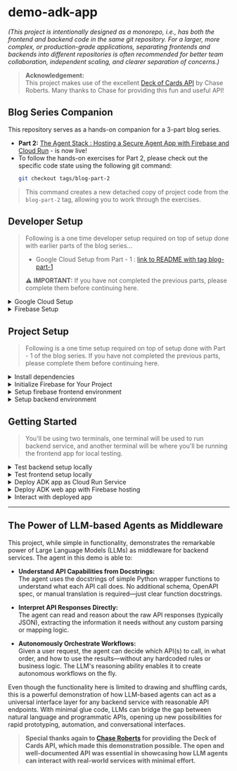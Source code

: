 # demo-adk-app

_(This project is intentionally designed as a monorepo, i.e., has both the frontend and backend code in the same git repository. For a larger, more complex, or production-grade applications, separating frontends and backends into different repositories is often recommended for better team collaboration, independent scaling, and clearer separation of concerns.)_

> **Acknowledgement:**  
> This project makes use of the excellent [Deck of Cards API](https://deckofcardsapi.com/) by Chase Roberts. Many thanks to Chase for providing this fun and useful API!

## Blog Series Companion
This repository serves as a hands-on companion for a 3-part blog series.
*   **Part 2:** [The Agent Stack : Hosting a Secure Agent App with Firebase and Cloud Run](https://www.linkedin.com/pulse/agent-stack-hosting-secure-app-firebase-cloud-run-amit-bhadoria-cjvuc) - is now live!
*   To follow the hands-on exercises for Part 2, please check out the specific code state using the following git command:
     ```bash
     git checkout tags/blog-part-2
     ```
> This command creates a new detached copy of project code from the `blog-part-2` tag, allowing you to work through the exercises.

## Developer Setup

> Following is a one time developer setup required on top of setup done with earlier parts of the blog series...
>
> * Google Cloud Setup from Part - 1 : [link to README with tag blog-part-1](https://github.com/gnulib/demo-adk-app/blob/blog-part-1/README.md)
>
> ⚠️ **IMPORTANT:** If you have not completed the previous parts, please complete them before continuing here.

<details>
<summary>Google Cloud Setup</summary>

**Step 1:** Export environment variables related to project:

```bash
# use same values as previous setup instructions
```

> You can add the above exports into your shell's environment file, e.g. `~/.zshrc`

**Step 2:** Enable the Identity Toolkit APIs in your project:

```bash
gcloud services enable identitytoolkit.googleapis.com
```
> Above is new API for firebase authentication introduced in this part of the blog series, in addition to other APIs that were enabled in the earlier parts of the blog series.

**Step 3:** Create a Cloud Storage bucket for your project:

```bash
gcloud storage buckets create gs://$GOOGLE_ADK_APP_NAME \
    --default-storage-class STANDARD \
    --location $GOOGLE_CLOUD_LOCATION
```

_(If you already have the bucket created earlier, you may get below error and you can ignore it:)_

> ERROR: (gcloud.storage.buckets.create) HTTPError 409: Your previous request to create the named bucket succeeded and you already own it.

**Step 4:** Add necessary roles to service account:

```bash
# use same roles as previous setup instructions
```

**Step 5:** Add necessary secret key access to service account:

```bash
# No secret key access to be added yet.
```

**Step 6:** Verify your configurations:

```bash
gcloud config list # verify gcloud is using correct google cloud account and project

gcloud artifacts repositories list # verify artifact repository exists

gcloud storage buckets list --format="json(name)" # verify that storage bucket for app name exists
```

> Above command will display your current `gcloud` configuration, including the active account and the project, and the default region/zone if you set them. These should match the project and google cloud account you are using for this demo.

</details>

<details>
<summary>Firebase Setup</summary>

> You'll be required to have a firebase project linked to the google cloud project created above, as following...

**Step 1:** Install [Node.js](https://www.nodejs.org/) using [nvm](https://github.com/nvm-sh/nvm/blob/master/README.md) on your development machine:

_(first install nvm)_
```bash
curl -o- https://raw.githubusercontent.com/nvm-sh/nvm/v0.40.3/install.sh | bash
```

_(second, close and reopen new terminal window)_

_(third, install node using nvm)_

```bash
nvm install node
````

_(Installing Node.js automatically installs the `npm` command tools)_

**Step 2:** Install firebase CLI on your development machine:

```bash
npm install -g firebase-tools
```

**Step 3:** Log in to firebase with your CLI:

```bash
# use 'firebase logout' if you are already logged in from a
# different / work account and need to switch to personal account
firebase login
```

>This command will open a browser window asking you to log in with your Google account and grant Firebase CLI the necessary permissions. Once you've successfully logged in, the terminal will confirm that you are authenticated.

**Step 4:** Add firebase to your google cloud project:

```bash
firebase projects:addfirebase $GOOGLE_CLOUD_PROJECT
```

> If you already had firebase added to google cloud project, then might get error, you can ignore that.


**Step 5:** Enable email/password authentication for your firebase project:

1. Go to the [Firebase console](https://console.firebase.google.com/)

1. Select your project created above.

1. On project dashboard, under Build -> Authentication click on “Get started”

1. Select sign-in method, click on Add new provider

1. Select the Native provider “Email/Password”, toggle “Enable” to on, save

**Step 6:** Disable user self creation:
1. Goto “Settings” tab under Authentication

1. Click on “User actions”

1. Deselect “Enable create” checkbox

1. Save

</details>

## Project Setup

> Following is a one time setup required on top of setup done with Part - 1 of the blog series. If you have not completed the previous parts, please complete them before continuing here.

<details>

<summary>Install dependencies</summary>

> Activate project's virtual environment:

```bash
source .venv/bin/activate
```

> Install core development tools for project:

```bash
# only required first time
pip install --upgrade pip setuptools wheel build twine pip-tools
```

> Install backend agent app in editable mode:

```bash
pip install -e "./backend/src/demo_adk_app[dev]"
```

> Install frontend project dependencies:

```bash
(cd frontend;  npm install)
```

> New dependencies may have been added on top of earlier dependencies, hence need to install / update.

</details>

<details>

<summary>Initialize Firebase for Your Project</summary>

**Step 1:** Configure `firebase` to use your google project for frontend:

```bash
(cd frontend; firebase use $GOOGLE_CLOUD_PROJECT)
```

**Step 2:** Initialize hosting for your frontend:

```bash
(cd frontend; firebase init hosting)
```

This command will start an interactive process. Here's how to respond to the prompts:

1. **What do you want to use as your public directory?** This is the most important step for a React app. The build process for React applications (using `create-react-app`) typically outputs the production files into a `build` or `dist` folder. Enter `build` (or `dist` if you are using Vite or a custom setup) and press Enter.

1. **Configure as a single-page application (rewrite all urls to /index.html)?** Type `Yes` (`y`) and press Enter. This is crucial for single-page applications like React apps, ensuring that routing works correctly.

1. **Set up automatic builds and deploys with GitHub?** Type `No` (`n`) unless you specifically want to set up continuous deployment with GitHub Actions at this time. You can always set this up later.

1. **File build/index.html already exists. Overwrite?** Type `No` (`n`). You don't want to overwrite the `index.html` file that is generated during the build process.

After completing these steps, Firebase will create two new files in your project's root directory: `.firebaserc` and `firebase.json`.

* `.firebaserc`: Stores your default Firebase project alias.

* `firebase.json`: Contains the configuration for Firebase services, including Hosting. It will specify your public directory (`build`) and the rewrite rule for single-page applications.

**Step 3:** Create test user for project:

1. Go to the [Firebase console](https://console.firebase.google.com/)

1. Select your project created above.

1. On project dashboard, under Build -> Authentication click on “Users” tab

1. Click on "Add user"

1. Enter email and password for a test user (e.g. `test@example.com` / `secret123`)

> The above test user can have any email/password, save it for using with testing later.

**Step 4:** Create a new web app for your firebase project:

_(first confirm that you don't already have web app)_

```bash
(cd frontend; firebase apps:list)
```

_(if don't have web app already, then create new)_

```bash
(cd frontend; firebase apps:create web)
```

This command will start an interactive process. Here's how to respond to the prompts:

1. **What would you like to call your app?** Use "demo-adk-app-frontend".

> save the app ID from output for use below.

**Step 5:** Store the firebase web app ID and URLs as environment variable:

```bash
export FIREBASE_APP_ID=<<app ID from above>>
export FIREBASE_APP_URLS="https://$GOOGLE_CLOUD_PROJECT.web.app"
```

>TIP: you can add above line to your shell's rc file, e.g. `~/.zshrc` and reload

</details>

<details>

<summary>Setup firebase frontend environment</summary>

**Step 1:** Copy `frontend/.env.example` file as `frontend/.env`

```bash
cp frontend/.env.example frontend/.env
```

**Step 2:** Get firebase web app configuration:

```bash
(cd frontend; firebase apps:sdkconfig WEB $FIREBASE_APP_ID)
```

> output will look something like below:

```js
{
  projectId: "YOUR_FIREBASE_PROJECT_ID",
  appId: "YOUR_FIREBASE_APP_ID",
  storageBucket: "YOUR_FIREBASE_STORAGE_BUCKET",
  apiKey: "YOUR_FIREBASE_API_KEY",
  authDomain: "YOUR_FIREBASE_AUTH_DOMAIN",
  messagingSenderId: "YOUR_FIREBASE_MESSAGING_SENDER_ID"
}
```

**Step 3:** replace the placeholder values in `frontend/.env` file with your actual configuration from above.

> **Important**: Keep your apiKey and other configuration details secure. While the apiKey for web apps is generally considered safe to include in your client-side code (as it only allows access to services you've enabled and configured security rules for), you should never expose sensitive server-side keys.

</details>

<details>

<summary>Setup backend environment</summary>

_create `backend/.env` file for local testing:_

```bash
cat > backend/.env <<'EOF'
export GOOGLE_CLOUD_PROJECT=$GOOGLE_CLOUD_PROJECT
export GOOGLE_CLOUD_LOCATION=$GOOGLE_CLOUD_LOCATION
export GOOGLE_GENAI_USE_VERTEXAI=$GOOGLE_GENAI_USE_VERTEXAI
export APP_NAME=$GOOGLE_ADK_APP_NAME
export PORT=8000
export CORS_ORIGINS="http://localhost:3000, $FIREBASE_APP_URLS"
export IS_TESTING=true
export DECKOFCARDS_URL="https://deckofcardsapi.com/api/deck"
EOF
```

</details>

## Getting Started
> You'll be using two terminals, one terminal will be used to run backend service, and another terminal will be where you'll be running the frontend app for local testing.

<details>
<summary>Test backend setup locally</summary>

_In one terminal run the app locally for testing project setup_

```bash
(source backend/.env; cd backend/src; uvicorn demo_adk_app.main:app --reload)
```

_In another terminal run the test CLI for interacting with the app (use port from above)_

```bash
(export $(grep REACT_APP_FIREBASE_API_KEY frontend/.env); cd backend; python test/cli.py --port 8000)

cli> help

cli> lc # this command lists existing conversations

cli> cc # this command creates a new conversation

cli> join <<conversation id>> # this command joins a conversation
```

> When you interact with the agent, if you get error like `google.genai.errors.ClientError: 403 PERMISSION_DENIED` -- this usually means either VertexAI API has not be enabled in your project, or your current environment is using a different google cloud project. Please make sure that you have completed all the steps mentioned above in "Google Cloud Setup" and are using the correct google project in your environment variables (`GOOGLE_CLOUD_PROJECT`) and with `gcloud` CLI _(check config in `gcloud config list` and `gcloud auth list`)_.

</details>

<details>

<summary>Test frontend setup locally</summary>

1. _Once backend looks good, start frontend to interact with local agent service:_

```bash
(cd frontend; npm run start)
```
> _(above command uses `REACT_APP_BACKEND_URL` from `frontend/.env` file, and assumption is that local backend is running and listening on the same port mentioned in that variable. If port is different then modify the entry in `frontend/.env` file accordingly)_

1. _(make sure that you have test user created as mentioned in project setup above)_

1. _Interact with the app frontend and confirm connectivity and functionality works as expected._


</details>

<details>

<summary>Deploy ADK app as Cloud Run Service</summary>

> Make sure that you have the following environment variables defined as described in the setup step above:
> * GOOGLE_ADK_APP_NAME
> * GOOGLE_CLOUD_LOCATION
> * GOOGLE_ADK_APP_REPOSITORY
> * GOOGLE_GENAI_USE_VERTEXAI
> * FIREBASE_APP_URLS

_Run the make target to build and deploy the backend:_

```bash
make deploy-backend
```

_Verify the status of cloud run service deployment:_

```bash
make verify-backend
```

</details>

<details>

<summary>Deploy ADK web app with Firebase hosting</summary>

> Make sure that you have the following environment variables defined as described in the Setup steps above:
> * GOOGLE_ADK_APP_NAME

_Run the make target to build and deploy the frontend:_

```bash
make deploy-frontend
```

_Verify the status of Firebase deployment:_

```bash
make verify-frontend
```

</details>

<details>

<summary>Interact with deployed app</summary>

1. Use the URL obtained from `make verify-frontend` in a browser

1. Login using the test user created in project setup

1. Join an existing conversation or create a new conversation

1. Converse with the agent to draw some cards from a deck, e.g.:

```bash
summarize what has happened so far
```

```bash
draw me 2 cards from a new deck
```

```bash
ok, add these drawn cards to a new pile John
```

```bash
draw 2 more cards and add them to pile Jane
```

```bash
ok, who has bigger hand, John or Jane? use simple card comparison, all colors are same, but cards have weight according to their number.
```

</details>

---

## The Power of LLM-based Agents as Middleware

This project, while simple in functionality, demonstrates the remarkable power of Large Language Models (LLMs) as middleware for backend services. The agent in this demo is able to:

- **Understand API Capabilities from Docstrings:**  
  The agent uses the docstrings of simple Python wrapper functions to understand what each API call does. No additional schema, OpenAPI spec, or manual translation is required—just clear function docstrings.

- **Interpret API Responses Directly:**  
  The agent can read and reason about the raw API responses (typically JSON), extracting the information it needs without any custom parsing or mapping logic.

- **Autonomously Orchestrate Workflows:**  
  Given a user request, the agent can decide which API(s) to call, in what order, and how to use the results—without any hardcoded rules or business logic. The LLM's reasoning ability enables it to create autonomous workflows on the fly.

Even though the functionality here is limited to drawing and shuffling cards, this is a powerful demonstration of how LLM-based agents can act as a universal interface layer for any backend service with reasonable API endpoints. With minimal glue code, LLMs can bridge the gap between natural language and programmatic APIs, opening up new possibilities for rapid prototyping, automation, and conversational interfaces.

> **Special thanks again to [Chase Roberts](https://deckofcardsapi.com/) for providing the Deck of Cards API, which made this demonstration possible. The open and well-documented API was essential in showcasing how LLM agents can interact with real-world services with minimal effort.**
